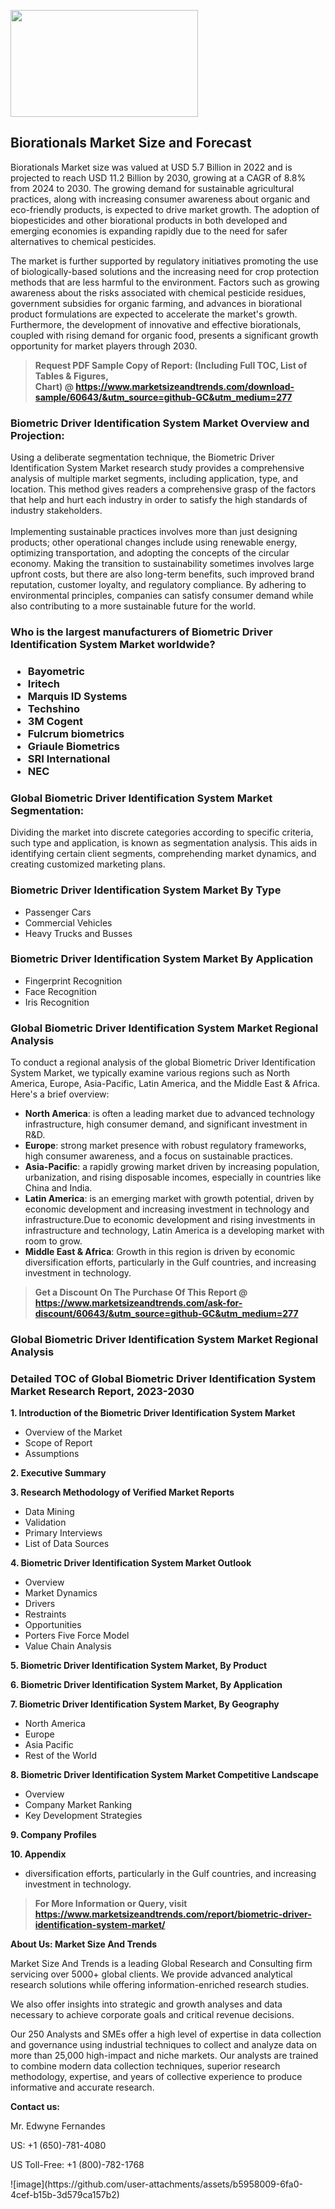 <p><img class="alignnone size-medium wp-image-20088" src="https://ffe5etoiles.com/wp-content/uploads/2024/12/MST1-300x171.png" alt="" width="300" height="171" /></p><h2>Biorationals Market Size and Forecast</h2><p>Biorationals Market size was valued at USD 5.7 Billion in 2022 and is projected to reach USD 11.2 Billion by 2030, growing at a CAGR of 8.8% from 2024 to 2030. The growing demand for sustainable agricultural practices, along with increasing consumer awareness about organic and eco-friendly products, is expected to drive market growth. The adoption of biopesticides and other biorational products in both developed and emerging economies is expanding rapidly due to the need for safer alternatives to chemical pesticides.</p><p>The market is further supported by regulatory initiatives promoting the use of biologically-based solutions and the increasing need for crop protection methods that are less harmful to the environment. Factors such as growing awareness about the risks associated with chemical pesticide residues, government subsidies for organic farming, and advances in biorational product formulations are expected to accelerate the market's growth. Furthermore, the development of innovative and effective biorationals, coupled with rising demand for organic food, presents a significant growth opportunity for market players through 2030.</p></p><blockquote id="" class=""><strong>Request PDF Sample Copy of Report: (Including Full TOC, List of Tables &amp; Figures, Chart)&nbsp;@&nbsp;<strong><a href="https://www.marketsizeandtrends.com/download-sample/60643/&utm_source=github-GC&utm_medium=277" target="_blank">https://www.marketsizeandtrends.com/download-sample/60643/&utm_source=github-GC&utm_medium=277</a></strong></strong></blockquote><h3 id="" class="">Biometric Driver Identification System Market&nbsp;Overview and Projection:</h3><p id="" class="">Using a deliberate segmentation technique, the Biometric Driver Identification System Market research study provides a comprehensive analysis of multiple market segments, including application, type, and location. This method gives readers a comprehensive grasp of the factors that help and hurt each industry in order to satisfy the high standards of industry stakeholders. <br /> <br />Implementing sustainable practices involves more than just designing products; other operational changes include using renewable energy, optimizing transportation, and adopting the concepts of the circular economy. Making the transition to sustainability sometimes involves large upfront costs, but there are also long-term benefits, such improved brand reputation, customer loyalty, and regulatory compliance. By adhering to environmental principles, companies can satisfy consumer demand while also contributing to a more sustainable future for the world.</p><h3 id="" class="">Who is the largest manufacturers of&nbsp;Biometric Driver Identification System Market worldwide?</h3><h3 class=""><p><ul><li>Bayometric </li><li> Iritech </li><li> Marquis ID Systems </li><li> Techshino </li><li> 3M Cogent </li><li> Fulcrum biometrics </li><li> Griaule Biometrics </li><li> SRI International </li><li> NEC</li></ul></p></h3><h3 id="" class="">Global&nbsp;Biometric Driver Identification System Market Segmentation:</h3><p id="" class="">Dividing the market into discrete categories according to specific criteria, such type and application, is known as segmentation analysis. This aids in identifying certain client segments, comprehending market dynamics, and creating customized marketing plans.</p><h3 id="" class="">Biometric Driver Identification System Market&nbsp;By Type</h3><p><p><ul><li>Passenger Cars</li><li> Commercial Vehicles</li><li> Heavy Trucks and Busses</p></li></ul></p></p><h3 id="" class="">Biometric Driver Identification System Market&nbsp;By Application</h3><p class=""><p><ul><li>Fingerprint Recognition</li><li> Face Recognition</li><li> Iris Recognition</li></ul></p></p><h3 id="" class="">Global Biometric Driver Identification System Market Regional Analysis</h3><p id="" class="">To conduct a regional analysis of the global Biometric Driver Identification System Market, we typically examine various regions such as North America, Europe, Asia-Pacific, Latin America, and the Middle East &amp; Africa. Here's a brief overview:</p><ul><li><strong>North America</strong>: is often a leading market due to advanced technology infrastructure, high consumer demand, and significant investment in R&amp;D.</li><li><strong>Europe</strong>: strong market presence with robust regulatory frameworks, high consumer awareness, and a focus on sustainable practices.</li><li><strong>Asia-Pacific</strong>: a rapidly growing market driven by increasing population, urbanization, and rising disposable incomes, especially in countries like China and India.</li><li><strong>Latin America</strong>: is an emerging market with growth potential, driven by economic development and increasing investment in technology and infrastructure.Due to economic development and rising investments in infrastructure and technology, Latin America is a developing market with room to grow.</li><li><strong>Middle East &amp; Africa</strong>: Growth in this region is driven by economic diversification efforts, particularly in the Gulf countries, and increasing investment in technology.</li></ul><blockquote id="" class=""><strong>Get a Discount On The Purchase Of This Report @ <strong><a href="https://www.marketsizeandtrends.com/ask-for-discount/60643/&utm_source=github-GC&utm_medium=277" target="_blank">https://www.marketsizeandtrends.com/ask-for-discount/60643/&utm_source=github-GC&utm_medium=277</a></strong></strong></blockquote><h3 id="" class="">Global Biometric Driver Identification System Market Regional Analysis</h3><h3 id="" class="">Detailed TOC of Global Biometric Driver Identification System Market Research Report, 2023-2030</h3><p id="" class=""><strong>1. Introduction of the Biometric Driver Identification System Market</strong></p><ul><li>Overview of the Market</li><li>Scope of Report</li><li>Assumptions</li></ul><p id="" class=""><strong>2. Executive Summary</strong></p><p id="" class=""><strong>3. Research Methodology of Verified Market Reports</strong></p><ul><li>Data Mining</li><li>Validation</li><li>Primary Interviews</li><li>List of Data Sources</li></ul><p id="" class=""><strong>4. Biometric Driver Identification System Market Outlook</strong></p><ul><li>Overview</li><li>Market Dynamics</li><li>Drivers</li><li>Restraints</li><li>Opportunities</li><li>Porters Five Force Model</li><li>Value Chain Analysis</li></ul><p id="" class=""><strong>5. Biometric Driver Identification System Market, By Product</strong></p><p id="" class=""><strong>6. Biometric Driver Identification System Market, By Application</strong></p><p id="" class=""><strong>7. Biometric Driver Identification System Market, By Geography</strong></p><ul><li>North America</li><li>Europe</li><li>Asia Pacific</li><li>Rest of the World</li></ul><p id="" class=""><strong>8. Biometric Driver Identification System Market Competitive Landscape</strong></p><ul><li>Overview</li><li>Company Market Ranking</li><li>Key Development Strategies</li></ul><p id="" class=""><strong>9. Company Profiles</strong></p><p id="" class=""><strong>10. Appendix</strong></p><ul><li>diversification efforts, particularly in the Gulf countries, and increasing investment in technology.</li></ul><blockquote id="" class=""><strong>For More Information or Query, visit <strong><strong><a href="https://www.marketsizeandtrends.com/report/biometric-driver-identification-system-market/" target="_blank">https://www.marketsizeandtrends.com/report/biometric-driver-identification-system-market/</a></strong></strong></strong></blockquote><p id="" class=""><strong>About Us: Market Size And Trends</strong></p><p id="" class="">Market Size And Trends is a leading Global Research and Consulting firm servicing over 5000+ global clients. We provide advanced analytical research solutions while offering information-enriched research studies.</p><p id="" class="">We also offer insights into strategic and growth analyses and data necessary to achieve corporate goals and critical revenue decisions.</p><p id="" class="">Our 250 Analysts and SMEs offer a high level of expertise in data collection and governance using industrial techniques to collect and analyze data on more than 25,000 high-impact and niche markets. Our analysts are trained to combine modern data collection techniques, superior research methodology, expertise, and years of collective experience to produce informative and accurate research.</p><p id="" class=""><strong>Contact us:</strong></p><p id="" class="">Mr. Edwyne Fernandes</p><p id="" class="">US: +1 (650)-781-4080</p><p id="" class="">US Toll-Free: +1 (800)-782-1768</p>
![image](https://github.com/user-attachments/assets/b5958009-6fa0-4cef-b15b-3d579ca157b2)
